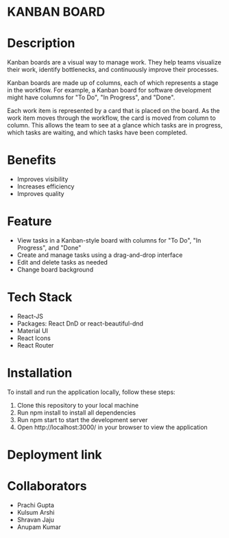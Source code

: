 # KANBAN BOARD

# **Description**

Kanban boards are a visual way to manage work. They help teams visualize their work, identify bottlenecks, and continuously improve their processes.

Kanban boards are made up of columns, each of which represents a stage in the workflow. For example, a Kanban board for software development might have columns for "To Do", "In Progress", and "Done".

Each work item is represented by a card that is placed on the board. As the work item moves through the workflow, the card is moved from column to column. This allows the team to see at a glance which tasks are in progress, which tasks are waiting, and which tasks have been completed.


# Benefits
- Improves visibility
- Increases efficiency
- Improves quality

# Feature
- View tasks in a Kanban-style board with columns for "To Do", "In Progress", and "Done"
- Create and manage tasks using a drag-and-drop interface
- Edit and delete tasks as needed
- Change board background


# Tech Stack
- React-JS
- Packages: React DnD or react-beautiful-dnd
- Material UI
- React Icons
- React Router

# Installation

To install and run the application locally, follow these steps:
1. Clone this repository to your local machine
2. Run npm install to install all dependencies
3. Run npm start to start the development server
4. Open http://localhost:3000/ in your browser to view the application

# Deployment link

# Collaborators
- Prachi Gupta
- Kulsum Arshi
- Shravan Jaju
- Anupam Kumar
